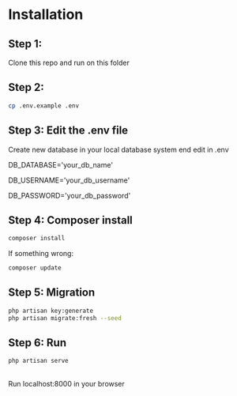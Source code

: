 # Installation

## Step 1:

Clone this repo and run on this folder

## Step 2:

```bash
cp .env.example .env
```

## Step 3: Edit the .env file

Create new database in your local database system end edit in .env

DB_DATABASE='your_db_name'	

DB_USERNAME='your_db_username'

DB_PASSWORD='your_db_password' 


## Step 4: Composer install

```bash
composer install 
```

If something wrong:
```bash
composer update
```

## Step 5: Migration

```bash
php artisan key:generate
php artisan migrate:fresh --seed
```

## Step 6: Run
```bash
php artisan serve
```
##
Run localhost:8000 in your browser
